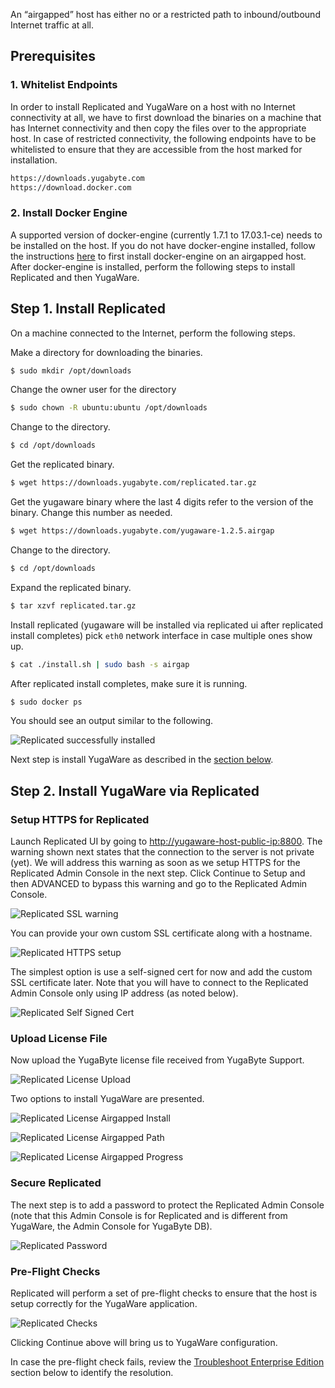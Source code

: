 An “airgapped” host has either no or a restricted path to inbound/outbound Internet traffic at all.

## Prerequisites

### 1. Whitelist Endpoints

In order to install Replicated and YugaWare on a host with no Internet connectivity at all, we have to first download the binaries on a machine that has Internet connectivity and then copy the files over to the appropriate host. In case of restricted connectivity, the following endpoints have to be whitelisted to ensure that they are accessible from the host marked for installation.

```sh
https://downloads.yugabyte.com
https://download.docker.com
```

### 2. Install Docker Engine

A supported version of docker-engine (currently 1.7.1 to 17.03.1-ce) needs to be installed on the host. If you do not have docker-engine installed, follow the instructions [here](https://help.replicated.com/docs/kb/supporting-your-customers/installing-docker-in-airgapped/) to first install docker-engine on an airgapped host. After docker-engine is installed, perform the following steps to install Replicated and then YugaWare.

## Step 1. Install Replicated

On a machine connected to the Internet, perform the following steps.

Make a directory for downloading the binaries.
```sh
$ sudo mkdir /opt/downloads
```

Change the owner user for the directory
```sh
$ sudo chown -R ubuntu:ubuntu /opt/downloads
```

Change to the directory.
```sh
$ cd /opt/downloads
```

Get the replicated binary.
```sh
$ wget https://downloads.yugabyte.com/replicated.tar.gz
```

Get the yugaware binary where the last 4 digits refer to the version of the binary. Change this number as needed.
```sh
$ wget https://downloads.yugabyte.com/yugaware-1.2.5.airgap
```

Change to the directory.
```sh
$ cd /opt/downloads
```

Expand the replicated binary.
```sh
$ tar xzvf replicated.tar.gz
```

Install replicated (yugaware will be installed via replicated ui after replicated install completes) pick `eth0` network interface in case multiple ones show up.
```sh
$ cat ./install.sh | sudo bash -s airgap
```

After replicated install completes, make sure it is running.
```sh
$ sudo docker ps
```

You should see an output similar to the following.

![Replicated successfully installed](/images/replicated/replicated-success.png)

Next step is install YugaWare as described in the [section below](#step-2-install-yugaware-via-replicated).

## Step 2. Install YugaWare via Replicated

### Setup HTTPS for Replicated

Launch Replicated UI by going to [http://yugaware-host-public-ip:8800](http://yugaware-host-public-ip:8800). The warning shown next states that the connection to the server is not private (yet). We will address this warning as soon as we setup HTTPS for the Replicated Admin Console in the next step. Click Continue to Setup and then ADVANCED to bypass this warning and go to the Replicated Admin Console.

![Replicated SSL warning](/images/replicated/replicated-warning.png)

You can provide your own custom SSL certificate along with a hostname.

![Replicated HTTPS setup](/images/replicated/replicated-https.png)

The simplest option is use a self-signed cert for now and add the custom SSL certificate later. Note that you will have to connect to the Replicated Admin Console only using IP address (as noted below).

![Replicated Self Signed Cert](/images/replicated/replicated-selfsigned.png)

### Upload License File

Now upload the YugaByte license file received from YugaByte Support.

![Replicated License Upload](/images/replicated/replicated-license-upload.png)

Two options to install YugaWare are presented.

![Replicated License Airgapped Install](/images/replicated/replicated-license-airgapped-install-option.png)

![Replicated License Airgapped Path](/images/replicated/replicated-license-airgapped-path.png)

![Replicated License Airgapped Progress](/images/replicated/replicated-license-airgapped-progress.png)

### Secure Replicated

The next step is to add a password to protect the Replicated Admin Console (note that this Admin Console is for Replicated and is different from YugaWare, the Admin Console for YugaByte DB).

![Replicated Password](/images/replicated/replicated-password.png)

### Pre-Flight Checks

Replicated will perform a set of pre-flight checks to ensure that the host is setup correctly for the YugaWare application.

![Replicated Checks](/images/replicated/replicated-checks.png)

Clicking Continue above will bring us to YugaWare configuration.

In case the pre-flight check fails, review the [Troubleshoot Enterprise Edition](../../../troubleshoot/enterprise-edition/) section below to identify the resolution.
